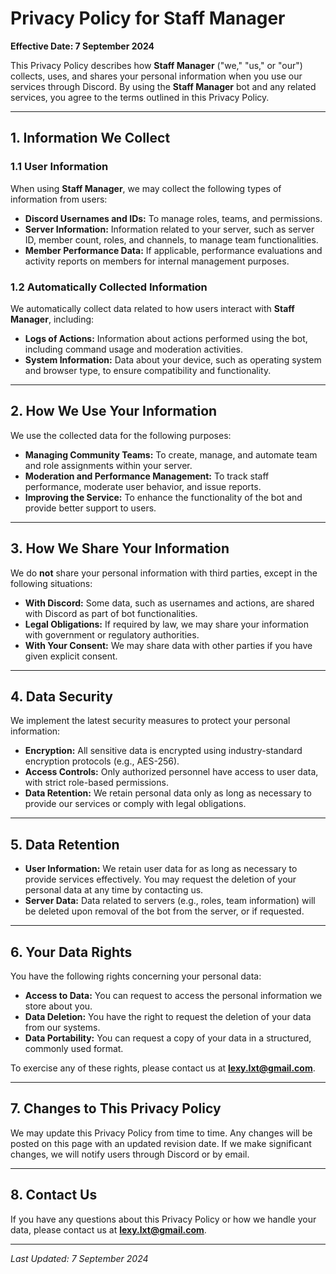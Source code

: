 # **Privacy Policy for Staff Manager**

**Effective Date: 7 September 2024**

This Privacy Policy describes how **Staff Manager** ("we," "us," or "our") collects, uses, and shares your personal information when you use our services through Discord. By using the **Staff Manager** bot and any related services, you agree to the terms outlined in this Privacy Policy.

---

## **1. Information We Collect**

### **1.1 User Information**
When using **Staff Manager**, we may collect the following types of information from users:

- **Discord Usernames and IDs:** To manage roles, teams, and permissions.
- **Server Information:** Information related to your server, such as server ID, member count, roles, and channels, to manage team functionalities.
- **Member Performance Data:** If applicable, performance evaluations and activity reports on members for internal management purposes.

### **1.2 Automatically Collected Information**
We automatically collect data related to how users interact with **Staff Manager**, including:

- **Logs of Actions:** Information about actions performed using the bot, including command usage and moderation activities.
- **System Information:** Data about your device, such as operating system and browser type, to ensure compatibility and functionality.

---

## **2. How We Use Your Information**

We use the collected data for the following purposes:

- **Managing Community Teams:** To create, manage, and automate team and role assignments within your server.
- **Moderation and Performance Management:** To track staff performance, moderate user behavior, and issue reports.
- **Improving the Service:** To enhance the functionality of the bot and provide better support to users.

---

## **3. How We Share Your Information**

We do **not** share your personal information with third parties, except in the following situations:

- **With Discord:** Some data, such as usernames and actions, are shared with Discord as part of bot functionalities.
- **Legal Obligations:** If required by law, we may share your information with government or regulatory authorities.
- **With Your Consent:** We may share data with other parties if you have given explicit consent.

---

## **4. Data Security**

We implement the latest security measures to protect your personal information:

- **Encryption:** All sensitive data is encrypted using industry-standard encryption protocols (e.g., AES-256).
- **Access Controls:** Only authorized personnel have access to user data, with strict role-based permissions.
- **Data Retention:** We retain personal data only as long as necessary to provide our services or comply with legal obligations.

---

## **5. Data Retention**

- **User Information:** We retain user data for as long as necessary to provide services effectively. You may request the deletion of your personal data at any time by contacting us.
- **Server Data:** Data related to servers (e.g., roles, team information) will be deleted upon removal of the bot from the server, or if requested.

---

## **6. Your Data Rights**

You have the following rights concerning your personal data:

- **Access to Data:** You can request to access the personal information we store about you.
- **Data Deletion:** You have the right to request the deletion of your data from our systems.
- **Data Portability:** You can request a copy of your data in a structured, commonly used format.

To exercise any of these rights, please contact us at **lexy.lxt@gmail.com**.

---

## **7. Changes to This Privacy Policy**

We may update this Privacy Policy from time to time. Any changes will be posted on this page with an updated revision date. If we make significant changes, we will notify users through Discord or by email.

---

## **8. Contact Us**

If you have any questions about this Privacy Policy or how we handle your data, please contact us at **lexy.lxt@gmail.com**.

---

_Last Updated: 7 September 2024_
